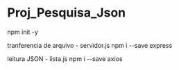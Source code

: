 # Proj_Pesquisa_Json
npm init -y

tranferencia de arquivo - servidor.js
npm i --save express


leitura JSON - lista.js
npm i --save axios



